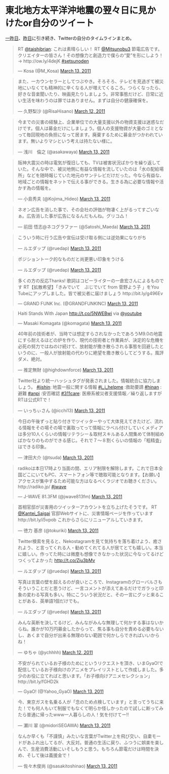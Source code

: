 # <span>東北地方太平洋沖地震の</span><span>翌々日に見かけたor自分のツイート</span>

[一昨日](/2011/03/11/japan-earthquake-311)、[昨日](/2011/03/12/japan-earthquake-311)に引き続き、Twitterの自分のタイムラインまとめ。
<!-- READMORE -->

<blockquote class="c-tweet"><p>RT <a href="https://twitter.com/taishibrian">@taishibrian</a>: これは素晴らしい！ RT <a href="https://twitter.com/Mitsunobu3">@Mitsunobu3</a> 節電広告です。クリエイターの皆さん！その想像力と創造力で僕らの“愛”を形にしよう！→ http://ow.ly/4dejK <a href="https://twitter.com/search?q=%23setsunoden&amp;src=hash">#setsunoden</a></p>&mdash; Kosa (@M_Kosa) <a href="https://twitter.com/M_Kosa/statuses/46750926454792193">March 13, 2011</a></blockquote>

<blockquote class="c-tweet"><p>また、一カウンセラーとしてつぶやき。そろそろ、テレビを見過ぎて被災地にいなくても精神的に辛くなる人が増えてくるころ。つらくなったら、好きな音楽聞いたり、映画見たりしましょう。非常事態だけど、日常に近い生活を味わうのは罪ではありません。まずは自分の健康確保を。</p>&mdash; 久野梨沙 (@RisaHisano) <a href="https://twitter.com/RisaHisano/statuses/46573408460357632">March 12, 2011</a></blockquote>

<blockquote class="c-tweet"><p>今までの災害の経験上、企業単位での大量支援以外の物資支援は迷惑なだけです。個人は募金だけにしましょう。個人の支援物資が大量のゴミとなって毎回現地の負担になって居ます。廃棄するために募金がつかわれています。無いよりマシという考えは持たない様に。</p>&mdash; 浅川　倫之 (@asakawaya) <a href="https://twitter.com/asakawaya/statuses/46737260640616448">March 13, 2011</a></blockquote>

<blockquote class="c-tweet"><p>阪神大震災の時は電気が復旧しても、TVは被害状況ばかりを繰り返していた。そんな中で、被災地側に有益な情報を流していたのは「水の配給場所」などを随時報じていた地元のサンテレビだけだった。今なら有益な、地域ごとの情報をネットで伝える事ができる。生きる為に必要な情報や活かす為の情報を。</p>&mdash; 小島秀夫 (@Kojima_Hideo) <a href="https://twitter.com/Kojima_Hideo/statuses/46775378970288128">March 13, 2011</a></blockquote>

<blockquote class="c-tweet"><p>ネオン広告を消した事で、その会社の評価が物凄く上がるってすごいなぁ。広告消した事が広告になるんだもんね。グリコ△！</p>&mdash; 前田 悟志@ネコグラファー (@Satoshi_Maeda) <a href="https://twitter.com/Satoshi_Maeda/statuses/46784358299869184">March 13, 2011</a></blockquote>

<blockquote class="c-tweet"><p>こういう時に行う広告や宣伝は受け取る側には逆効果になりがち</p>&mdash; ルエダップ (@ruedap) <a href="https://twitter.com/ruedap/statuses/46789349601312768">March 13, 2011</a></blockquote>

<blockquote class="c-tweet"><p>ポジショントーク的なものだと尚更悪い印象をうける</p>&mdash; ルエダップ (@ruedap) <a href="https://twitter.com/ruedap/statuses/46789919619817472">March 13, 2011</a></blockquote>

<blockquote class="c-tweet"><p>多くの方の反応Thanks! 歌詞はコピーライターの一倉宏さんによるものです RT【拡散希望】「きみでいて　ぶじでいて from 菅野よう子 」をYou Tubeにアップしました。皆で被災者に届けましょう http://bit.ly/g496Ev</p>&mdash; GRAND FUNK Inc. (@GRANDFUNKINC) <a href="https://twitter.com/GRANDFUNKINC/statuses/46779189969420288">March 13, 2011</a></blockquote>

<blockquote class="c-tweet"><p>Haiti Stands With Japan <a href="http://t.co/5NWEBwi">http://t.co/5NWEBwi</a> via <a href="https://twitter.com/YouTube">@youtube</a></p>&mdash; Masaki Komagata (@komagata) <a href="https://twitter.com/komagata/statuses/46790907948826624">March 13, 2011</a></blockquote>

<blockquote class="c-tweet"><p>40年前の技術者が、当時では想定すらされなかったであろうM9.0の地震にすら耐えるほどの炉を作り、現代の技術者と作業員が、決定的な危機を必死の努力ではねのけ続けて、放射能が撒き散らされる事態を回避したというのに、一般人が放射能の代わりに絶望を撒き散らしてどうする。風評ダメ、絶対。</p>&mdash; 推定無財 (@highdownforce) <a href="https://twitter.com/highdownforce/statuses/46777890590826496">March 13, 2011</a></blockquote>

<blockquote class="c-tweet"><p>Twitter社より統一ハッシュタグが発表されました。情報統合に協力しましょう。 <a href="https://twitter.com/search?q=%23jishin&amp;src=hash">#jishin</a>: 地震一般に関する情報 <a href="https://twitter.com/search?q=%23j_j_helpme&amp;src=hash">#j_j_helpme</a> :救助要請 <a href="https://twitter.com/search?q=%23hinan&amp;src=hash">#hinan</a> :避難 <a href="https://twitter.com/search?q=%23anpi&amp;src=hash">#anpi</a> :安否確認 <a href="https://twitter.com/search?q=%23311care&amp;src=hash">#311care</a>: 医療系被災者支援情報／繰り返しますがRTは公式RTで！</p>&mdash; いっちぃさん (@icchi13) <a href="https://twitter.com/icchi13/statuses/46778687659589634">March 13, 2011</a></blockquote>

<blockquote class="c-tweet"><p>今日の午後ずっと貼り付きでツイッターやって大体見えてきたけど、流れる情報をその場その場で裏取ってって情報にラベル付けしていくメディアは多分10人くらいの情報リテラシー＆取材スキルある人間集めて体制組めばかなりのものができる感じ。それで７～８割くらいの情報の「粗精査」はできる印象。</p>&mdash; 津田大介 (@tsuda) <a href="https://twitter.com/tsuda/statuses/46836775007690752">March 13, 2011</a></blockquote>

<blockquote class="c-tweet"><p>radikoは本日17時より当面の間、エリア制限を解除します。これで日本全国どこにいてもPC、スマートフォン等で聴取可能となります。【お願い】アクセスが集中するため可能な方はなるべくラジオでお聴きください。 http://radiko.jp/ <a href="https://twitter.com/search?q=%23jwave&amp;src=hash">#jwave</a></p>&mdash; J-WAVE 81.3FM (@jwave813fm) <a href="https://twitter.com/jwave813fm/statuses/46846670394228736">March 13, 2011</a></blockquote>

<blockquote class="c-tweet"><p>首相官邸が災害用のツイッターアカウントを立ち上げたそうです。 RT <a href="https://twitter.com/Kantei_Saigai">@Kantei_Saigai</a> 官邸Webサイトに、災害情報ページを作っていますhttp://bit.ly/i5vpob これからさらにリニューアルしていきます。</p>&mdash; 徳力 基彦 (@tokuriki) <a href="https://twitter.com/tokuriki/statuses/46872664886874112">March 13, 2011</a></blockquote>

<blockquote class="c-tweet"><p>Twitter検索を見ると、Nekostagramを見て気持ちを落ち着けよう、癒されよう、と言ってくれる人・勧めてくれてる人が居てとても嬉しい。本当に嬉しい。作ってた時には微塵も想像できなかった状況に今なってるけどつくってよかった <a href="http://t.co/Ziu3bMv">http://t.co/Ziu3bMv</a></p>&mdash; ルエダップ (@ruedap) <a href="https://twitter.com/ruedap/statuses/46902828823871488">March 13, 2011</a></blockquote>

<blockquote class="c-tweet"><p>写真は言葉の壁を超えるのが良いところで、Instagramのグローバルさもそういうことだと思うけど、一言コメントが添えてあるだけでガラっと印象の変わる写真も多い。特にこういう状況だと、その一言にグッと来ることがある、英単語1個だけでも。</p>&mdash; ルエダップ (@ruedap) <a href="https://twitter.com/ruedap/statuses/46905875268513792">March 13, 2011</a></blockquote>

<blockquote class="c-tweet"><p>みんな英断を決してるけど、みんながみんな無理して何かする事はないからね。誰かが10万円募金したからって、焦る事も自分を責める必要もないし、あくまで自分が出来る無理のない範囲で何かしらできればいいからね！</p>&mdash; ゆちゃ (@ychhhh) <a href="https://twitter.com/ychhhh/statuses/46570666044030976">March 12, 2011</a></blockquote>

<blockquote class="c-tweet"><p>不安がられているお子様のためにというリクエストを頂き、いまGyaO!で配信しているお子様向けのアニメをプレイリストとして作成しました。多少のお役に立てればと思います。「お子様向けアニメセレクション」http://bit.ly/fGHD2k</p>&mdash; GyaO! (@Yahoo_GyaO) <a href="https://twitter.com/Yahoo_GyaO/statuses/46820240167931904">March 13, 2011</a></blockquote>

<blockquote class="c-tweet"><p>今、東京ガスを名乗る人が「念のため点検しています」と言ってうちに来た！でも何人もいて制服でもなくて明らか怪しかったので試しに断ってみたら普通に帰ったwww一人暮らしの人！気を付けてー‼</p>&mdash; 瀬川 翠 (@midoriSEGAWA) <a href="https://twitter.com/midoriSEGAWA/statuses/46891563967725568">March 13, 2011</a></blockquote>

<blockquote class="c-tweet"><p>なんか早くも「不謹慎」みたいな言葉がTwitter上を飛び交い、自粛モードがあふれ出してるが、大反対。普通の生活に戻り、ふつうに娯楽を楽しんで、生産消費活動にいそしもうと思う。もちろん節電だけは時間を決め、そして後は義援金で！　</p>&mdash; 佐々木俊尚 (@sasakitoshinao) <a href="https://twitter.com/sasakitoshinao/statuses/46911538937868288">March 13, 2011</a></blockquote>
<script async src="//platform.twitter.com/widgets.js" charset="utf-8"></script>
